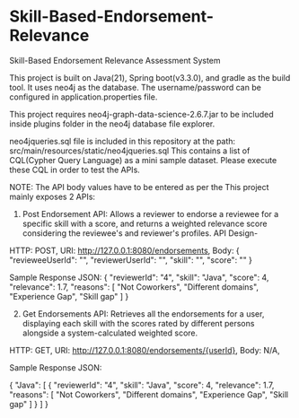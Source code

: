 # Skill-Based-Endorsement-Relevance
Skill-Based Endorsement Relevance Assessment System


This project is built on Java(21), Spring boot(v3.3.0), and gradle as the build tool. It uses neo4j as the database.
The username/password can be configured in application.properties file.

This project requires neo4j-graph-data-science-2.6.7.jar to be included inside plugins folder in the neo4j database file explorer.

neo4jqueries.sql file is included in this repository at the path: src/main/resources/static/neo4jqueries.sql
This contains a list of CQL(Cypher Query Language) as a mini sample dataset. Please execute these CQL in order to test the APIs.

NOTE: The API body values have to be entered as per the 
This project mainly exposes 2 APIs:

1) Post Endorsement API: Allows a reviewer to endorse a reviewee for a specific skill with a score, and returns a weighted relevance score considering the reviewee's and reviewer's profiles.
API Design-

HTTP: POST,
URI: http://127.0.0.1:8080/endorsements,
Body: 
{
    "revieweeUserId": "",
    "reviewerUserId": "",
    "skill": "",
    "score": ""
}

Sample Response JSON:
{
    "reviewerId": "4",
    "skill": "Java",
    "score": 4,
    "relevance": 1.7,
    "reasons": [
        "Not Coworkers",
        "Different domains",
        "Experience Gap",
        "Skill gap"
    ]
}





2) Get Endorsements API: Retrieves all the endorsements for a user, displaying each skill with the scores rated by different persons alongside a system-calculated weighted score.

HTTP: GET,
URI: http://127.0.0.1:8080/endorsements/{userId},
Body: N/A,

Sample Response JSON:

{
    "Java": [
        {
            "reviewerId": "4",
            "skill": "Java",
            "score": 4,
            "relevance": 1.7,
            "reasons": [
                "Not Coworkers",
                "Different domains",
                "Experience Gap",
                "Skill gap"
            ]
        }
    ]
}
   
